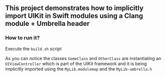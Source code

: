 This project demonstrates how to implicitly import UIKit in Swift modules using a Clang module + Umbrella header
---

### How to run it?

Execute the `build.sh` script

As you can notice the classes `SomeClass` and `OtherClass` are instantiating an `UIViewController` which is part of the UIKit framework and it is being implicitly imported using the `MyLib.modulemap` and the `MyLib-umbrella.h`
